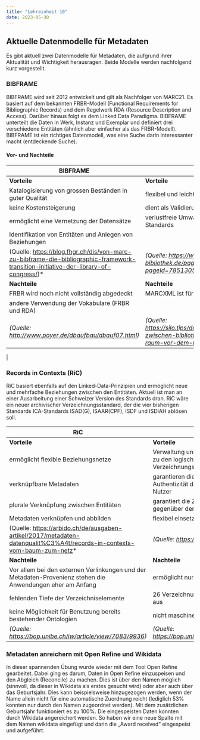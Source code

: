 ```yaml
---
title: "Lehreinheit 10"
date: 2023-05-30
---
```


## Aktuelle Datenmodelle für Metadaten
Es gibt aktuell zwei Datenmodelle für Metadaten, die aufgrund ihrer Aktualität und Wichtigkeit herausragen. Beide Modelle werden nachfolgend kurz vorgestellt. 
### BIBFRAME
BIBFRAME wird seit 2012 entwickelt und gilt als Nachfolger von MARC21. Es basiert auf dem bekannten FRBR-Modell (Functional Requirements for Bibliographic Records) und dem Regelwerk RDA (Resource Description and Access). Darüber hinaus folgt es dem Linked Data Paradigma. BIBFRAME unterteilt die Daten in Werk, Instanz und Exemplar und definiert drei verschiedene Entitäten (ähnlich aber einfacher als das FRBR-Modell). BIBFRAME ist ein richtiges Datenmodell, was eine Suche darin interessanter macht (entdeckende Suche). 

#### Vor- und Nachteile

| BIBFRAME | MARC(XML/21) | 
| -------- | -------- |
| **Vorteile** | **Vorteile** |
| Katalogisierung von grossen Beständen in guter Qualität | flexibel und leicht erweiterbar |
| keine Kostensteigerung | dient als Validierungsinstrument |
| ermöglicht eine Vernetzung der Datensätze | verlustfreie Umwandlung innnerhalb des MARC-Standards
| Identifikation von Entitäten und Anlegen von Beziehungen 
| (Quelle: https://blog.fhgr.ch/dis/von-marc-zu-bibframe-die-bibliographic-framework-transition-initiative-der-library-of-congress/)* | *(Quelle: https://wiki.deutsche-digitale-bibliothek.de/pages/viewpage.action?pageId=78513053)* |
| **Nachteile** | **Nachteile** |
| FRBR wird noch nicht vollständig abgedeckt | MARCXML ist für den Menschen nicht gut lesbar
| andere Verwendung der Vokabulare (FRBR und RDA)
| *(Quelle: http://www.payer.de/dbaufbau/dbauf07.html)* | *(Quelle: https://silo.tips/download/datenaustauschprozesse-zwischen-bibliotheken-im-deutschsprachigen-raum-vor-dem-u)*
   |

### Records in Contexts (RiC)
RiC basiert ebenfalls auf den Linked-Data-Prinzipien und ermöglicht neue und mehrfache Beziehungen zwischen den Entitäten. Aktuell ist man an einer Ausarbeitung einer Schweizer Version des Standards dran. RiC wäre ein neuer archivischer Verzeichnungsstandard, der die vier bisherigen Standards ICA-Standards ISAD(G), ISAAR(CPF), ISDF und ISDIAH ablösen soll. 


| RiC | ICA-Standard | 
| -------- | -------- |
| **Vorteile** | **Vorteile** |
| ermöglicht flexible Beziehungsnetze | Verwaltung und Recherche von Informationen zu den logischen Einheiten von Archivgut über Verzeichnungselemente |
| verknüpfbare Metadaten | garantieren die Zuverlässigkeit und Authentizität der Unterlagen gegenüber dem Nutzer |
| plurale Verknüpfung zwischen Entitäten | garantiert die Zuverlässigkeit und Authentizität gegenüber dem Urheber/Aktenbildner selbst |
| Metadaten verknüpfen und abbilden | flexibel einsetzbare archivische Instrumentarien |
| (Quelle: https://arbido.ch/de/ausgaben-artikel/2017/metadaten-datenqualit%C3%A4t/records-in-contexts-vom-baum-zum-netz* | *(Quelle: https://de.wikipedia.org/wiki/ISAD(G))* |
| **Nachteile** | **Nachteile** |
| Vor allem bei den externen Verlinkungen und der Metadaten-Provenienz stehen die Anwendungen eher am Anfang | ermöglicht nur eine Zuteilung der Ressource |
| fehlenden Tiefe der Verzeichniselemente | 26 Verzeichnungselemente reichen meist nicht aus |
|keine Möglichkeit für Benutzung bereits bestehender Ontologien| nicht maschinenlesbar |
| *(Quelle: https://bop.unibe.ch/iw/article/view/7083/9936)* | *(Quelle: https://bop.unibe.ch/iw/article/view/7083/9936* |
   

### Metadaten anreichern mit Open Refine und Wikidata
In dieser spannenden Übung wurde wieder mit dem Tool Open Refine gearbeitet. Dabei ging es darum, Daten in Open Refine einzuspeisen und den Abgleich (Reconcile) zu machen. Dies ist über den Namen möglich (sinnvoll, da dieser in Wikidata als erstes gesucht wird) oder aber auch über das Geburtsjahr. Dies kann beispielsweise hinzugezogen werden, wenn der Name allein nicht für eine automatische Zuordnung reicht (lediglich 53% konnten nur durch den Namen zugeordnet werden). Mit dem zusätzlichen Geburtsjahr funktioniert es zu 100%. Die eingespeisten Daten konnten durch Wikidata angereichert werden. So haben wir eine neue Spalte mit dem Namen wikidata eingefügt und darin die „Award received“ eingespeist und aufgeführt. 
